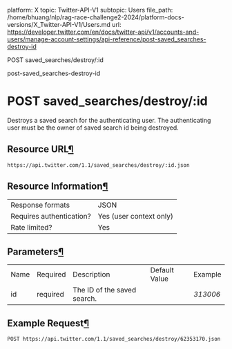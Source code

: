 platform: X
topic: Twitter-API-V1
subtopic: Users
file_path: /home/bhuang/nlp/rag-race-challenge2-2024/platform-docs-versions/X_Twitter-API-V1/Users.md
url: https://developer.twitter.com/en/docs/twitter-api/v1/accounts-and-users/manage-account-settings/api-reference/post-saved_searches-destroy-id

POST saved\_searches/destroy/:id

post-saved\_searches-destroy-id

# POST saved\_searches/destroy/:id

Destroys a saved search for the authenticating user. The authenticating user must be the owner of saved search id being destroyed.

## Resource URL[¶](#resource-url "Permalink to this headline")

`https://api.twitter.com/1.1/saved_searches/destroy/:id.json`

## Resource Information[¶](#resource-information "Permalink to this headline")

|     |     |
| --- | --- |
| Response formats | JSON |
| Requires authentication? | Yes (user context only) |
| Rate limited? | Yes |

## Parameters[¶](#parameters "Permalink to this headline")

|     |     |     |     |     |
| --- | --- | --- | --- | --- |
| Name | Required | Description | Default Value | Example |
| id  | required | The ID of the saved search. |     | _313006_ |

## Example Request[¶](#example-request "Permalink to this headline")

`POST https://api.twitter.com/1.1/saved_searches/destroy/62353170.json`